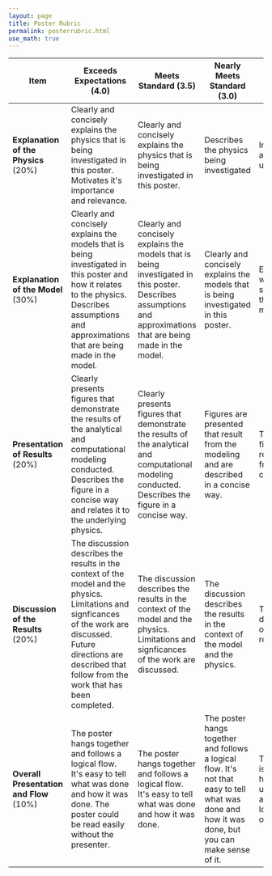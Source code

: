 ```yaml
---
layout: page
title: Poster Rubric
permalink: posterrubric.html
use_math: true
---
```



| Item | Exceeds Expectations (4.0) | Meets Standard (3.5) | Nearly Meets Standard (3.0) | Does Not Meet Standard (2.0) | No Evidence (0.0) |
|------|----------------------------|----------------------|-----------------------------|------------------------------|-------------|
| **Explanation of the Physics** (20%) |  Clearly and concisely explains the physics that is being investigated in this poster. Motivates it's importance and relevance. | Clearly and concisely explains the physics that is being investigated in this poster. | Describes the physics being investigated | Incomplete and/or unfocused. | Absent, no evidence |
| **Explanation of the Model** (30%) | Clearly and concisely explains the models that is being investigated in this poster and how it relates to the physics. Describes assumptions and approximations that are being made in the model.| Clearly and concisely explains the models that is being investigated in this poster. Describes assumptions and approximations that are being made in the model. | Clearly and concisely explains the models that is being investigated in this poster. | Explains what the symbols in the model mean. | Absent, no evidence |
| **Presentation of Results** (20%)| Clearly presents figures that demonstrate the results of the analytical and computational modeling conducted. Describes the figure in a concise way and relates it to the underlying physics. | Clearly presents figures that demonstrate the results of the analytical and computational modeling conducted. Describes the figure in a concise way. | Figures are presented that result from the modeling and are described in a concise way. | There are figures resulting from the calculations. | Absent, no evidence  |
| **Discussion of the Results** (20%) | The discussion describes the results in the context of the model and the physics. Limitations and signficances of the work are discussed. Future directions are described that follow from the work that has been completed. | The discussion describes the results in the context of the model and the physics. Limitations and signficances of the work are discussed. | The discussion describes the results in the context of the model and the physics. | There is a discussion of the results. | Absent, no evidence  |
| **Overall Presentation and Flow** (10%) | The poster hangs together and follows a logical flow. It's easy to tell what was done and how it was done. The poster could be read easily without the presenter. | The poster hangs together and follows a logical flow. It's easy to tell what was done and how it was done. | The poster hangs together and follows a logical flow. It's not that easy to tell what was done and how it was done, but you can make sense of it. | The poster is really hard to understand and not logically organized. | Not applicable |
